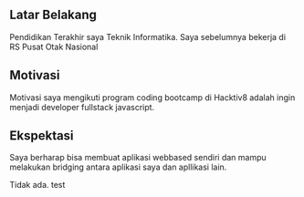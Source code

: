 [//]: # (Ceritakan sedikit tentang latar belakangmu seperti pendidikan terakhir atau pekerjaan sebelumnya)
## Latar Belakang
Pendidikan Terakhir saya Teknik Informatika. Saya sebelumnya bekerja di RS Pusat Otak Nasional

[//]: # (Motivasi apa yang mendorongmu untuk ikut program coding bootcamp di Hacktiv8?)
## Motivasi
Motivasi saya mengikuti program coding bootcamp di Hacktiv8 adalah ingin menjadi developer fullstack javascript.

[//]: # (Beri tahu kami, apa yang ingin kamu dapatkan di Hacktiv8 dan apa yang ingin kamu capai setelah lulus dari sini?)
## Ekspektasi
Saya berharap bisa membuat aplikasi webbased sendiri dan mampu melakukan bridging antara aplikasi saya dan apllikasi lain.


[//]: # (Apakah ada hal lain yang ingin disampaikan? Bila ada, kamu bebas untuk menuliskannya)
Tidak ada. test
